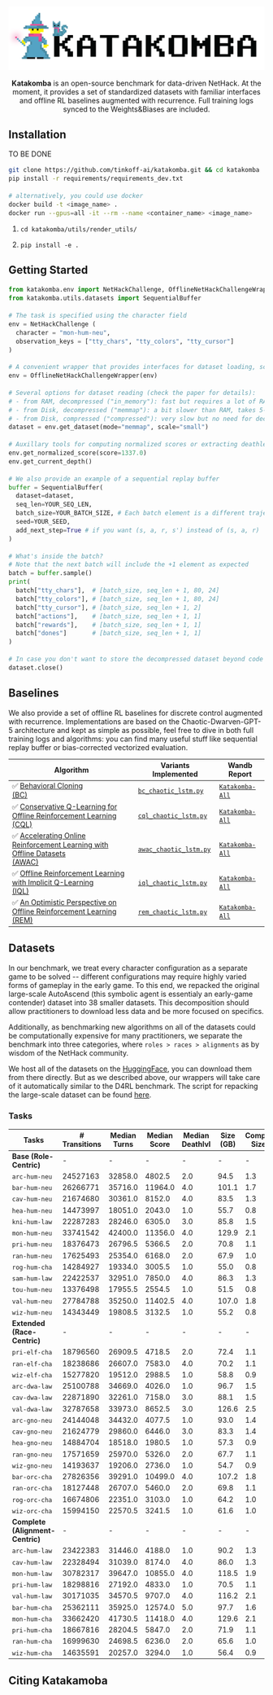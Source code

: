 ![Katakomba: Tools and Benchmarks for Data-Driven NetHack](katakomba.png)

<p align="center"><b>Katakomba</b> is an open-source benchmark for data-driven NetHack. At the moment, it provides a set of standardized datasets with familiar interfaces and offline RL baselines augmented with recurrence. Full training logs synced to the Weights&Biases are included.</p>

## Installation
TO BE DONE

```bash
git clone https://github.com/tinkoff-ai/katakomba.git && cd katakomba
pip install -r requirements/requirements_dev.txt

# alternatively, you could use docker
docker build -t <image_name> .
docker run --gpus=all -it --rm --name <container_name> <image_name>
```

1. ```cd katakomba/utils/render_utils/```

2. ```pip install -e .```


## Getting Started

```python
from katakomba.env import NetHackChallenge, OfflineNetHackChallengeWrapper
from katakomba.utils.datasets import SequentialBuffer

# The task is specified using the character field
env = NetHackChallenge (
  character = "mon-hum-neu",
  observation_keys = ["tty_chars", "tty_colors", "tty_cursor"]
)

# A convenient wrapper that provides interfaces for dataset loading, score normalization, and deathlevel extraction
env = OfflineNetHackChallengeWrapper(env)

# Several options for dataset reading (check the paper for details): 
# - from RAM, decompressed ("in_memory"): fast but requires a lot of RAM, takes 5-10 minutes for decompression first
# - from Disk, decompressed ("memmap"): a bit slower than RAM, takes 5-10 minutes for decompression first
# - from Disk, compressed ("compressed"): very slow but no need for decompression, useful for debugging
dataset = env.get_dataset(mode="memmap", scale="small")

# Auxillary tools for computing normalized scores or extracting deathlevels
env.get_normalized_score(score=1337.0)
env.get_current_depth()

# We also provide an example of a sequential replay buffer
buffer = SequentialBuffer(
  dataset=dataset,
  seq_len=YOUR_SEQ_LEN,
  batch_size=YOUR_BATCH_SIZE, # Each batch element is a different trajectory
  seed=YOUR_SEED,
  add_next_step=True # if you want (s, a, r, s') instead of (s, a, r)
)

# What's inside the batch?
# Note that the next batch will include the +1 element as expected
batch = buffer.sample()
print(
  batch["tty_chars"],  # [batch_size, seq_len + 1, 80, 24]
  batch["tty_colors"], # [batch_size, seq_len + 1, 80, 24]
  batch["tty_cursor"], # [batch_size, seq_len + 1, 2]
  batch["actions"],    # [batch_size, seq_len + 1, 1]
  batch["rewards"],    # [batch_size, seq_len + 1, 1]
  batch["dones"]       # [batch_size, seq_len + 1, 1]
)

# In case you don't want to store the decompressed dataset beyond code execution
dataset.close()
````


## Baselines

We also provide a set of offline RL baselines for discrete control augmented with recurrence. Implementations are based on the Chaotic-Dwarven-GPT-5 architecture and kept as simple as possible, feel free to dive in both full training logs and algorithms: you can find many useful stuff like sequential replay buffer or bias-corrected vectorized evaluation.

| Algorithm                                                                                                                       | Variants Implemented                               | Wandb Report |
|---------------------------------------------------------------------------------------------------------------------------------|----------------------------------------------------| ----------- |
| ✅ [Behavioral Cloning <br>(BC)](https://www.semanticscholar.org/paper/Cognitive-models-from-subcognitive-skills-Michie-Bain/d40aff59c9b0785e0d75765b0040430ffc377f2d)                                                                                                   | [`bc_chaotic_lstm.py`](algorithms/small_scale/bc_chaotic_lstm.py) |  [`Katakomba-All`](https://wandb.ai/tlab/NetHack/reports/-Offline-BC-Katakomba-All--Vmlldzo0NjA1OTI3)
| ✅ [Conservative Q-Learning for Offline Reinforcement Learning <br>(CQL)](https://arxiv.org/abs/2006.04779)                      | [`cql_chaotic_lstm.py`](algorithms/small_scale/cql_chaotic_lstm.py)                      | [`Katakomba-All`](https://wandb.ai/tlab/NetHack/reports/-Offline-CQL-Katakomba-All--Vmlldzo0NjEwOTU0)
| ✅ [Accelerating Online Reinforcement Learning with Offline Datasets <br>(AWAC)](https://arxiv.org/abs/2006.09359)               | [`awac_chaotic_lstm.py`](algorithms/small_scale/awac_chaotic_lstm.py)                    | [`Katakomba-All`](https://wandb.ai/tlab/NetHack/reports/-Offline-AWAC-Katakomba-All--Vmlldzo0NjEwNzQx)
| ✅ [Offline Reinforcement Learning with Implicit Q-Learning <br>(IQL)](https://arxiv.org/abs/2110.06169)                         | [`iql_chaotic_lstm.py`](algorithms/small_scale/iql_chaotic_lstm.py)                      | [`Katakomba-All`](https://wandb.ai/tlab/NetHack/reports/-Offline-IQL-Katakomba-All--Vmlldzo0NjEwNzQ4)
| ✅ [An Optimistic Perspective on Offline Reinforcement Learning <br>(REM)](https://arxiv.org/abs/1907.04543)                     | [`rem_chaotic_lstm.py`](algorithms/small_scale/rem_chaotic_lstm.py)                      | [`Katakomba-All`](https://wandb.ai/tlab/NetHack/reports/-Offline-REM-Katakomba-All--Vmlldzo0NjEwOTYw)

## Datasets

In our benchmark, we treat every character configuration as a separate game to be solved -- different configurations may require highly varied forms of gameplay in the early game. To this end, we repacked the original large-scale AutoAscend (this symbolic agent is essentialy an early-game contender) dataset into 38 smaller datasets. This decomposition should allow practitioners to download less data and be more focused on specifics. 

Additionally, as benchmarking new algorithms on all of the datasets could be computationally expensive for many practitioners, we separate the benchmark into three categories, where ```roles > races > alignments``` as by wisdom of the NetHack community. 

We host all of the datasets on the [HuggingFace](https://huggingface.co/datasets/Howuhh/katakomba/tree/main/data), you can download them from there directly. But as we described above, our wrappers will take care of it automatically similar to the D4RL benchmark. The script for repacking the large-scale dataset can be found [here](scripts/generate_small_dataset.py).

### Tasks

| **Tasks**                        | **# Transitions** | **Median Turns** | **Median Score** | **Median Deathlvl** | **Size (GB)** | **Compressed Size (GB)** |
|---------------------------------------|-------------------------|-----------------------|-----------------------|--------------------------|--------------------|-------------------------------|
| **Base (Role-Centric)**          | -                       | -                     | -                     | -                        | -                  | -                             |
| ```arc-hum-neu```               | 24527163                | 32858.0               | 4802.5                | 2.0                      | 94.5               | 1.3                           |
| ```bar-hum-neu```               | 26266771                | 35716.0               | 11964.0               | 4.0                      | 101.1              | 1.7                           |
| ```cav-hum-neu```               | 21674680                | 30361.0               | 8152.0                | 4.0                      | 83.5               | 1.3                           |
| ```hea-hum-neu```               | 14473997                | 18051.0               | 2043.0                | 1.0                      | 55.7               | 0.8                           |
| ```kni-hum-law```               | 22287283                | 28246.0               | 6305.0                | 3.0                      | 85.8               | 1.5                           |
| ```mon-hum-neu```               | 33741542                | 42400.0               | 11356.0               | 4.0                      | 129.9              | 2.1                           |
| ```pri-hum-neu```               | 18376473                | 26796.5               | 5366.5                | 2.0                      | 70.8               | 1.1                           |
| ```ran-hum-neu```               | 17625493                | 25354.0               | 6168.0                | 2.0                      | 67.9               | 1.0                           |
| ```rog-hum-cha```               | 14284927                | 19334.0               | 3005.5                | 1.0                      | 55.0               | 0.8                           |
| ```sam-hum-law```               | 22422537                | 32951.0               | 7850.0                | 4.0                      | 86.3               | 1.3                           |
| ```tou-hum-neu```               | 13376498                | 17955.5               | 2554.5                | 1.0                      | 51.5               | 0.8                           |
| ```val-hum-neu```               | 27784788                | 35250.0               | 11402.5               | 4.0                      | 107.0              | 1.8                           |
| ```wiz-hum-neu```               | 14343449                | 19808.5               | 3132.5                | 1.0                      | 55.2               | 0.8                           |
| **Extended (Race-Centric)**      | -                       | -                     | -                     | -                        | -                  | -                             |
| ```pri-elf-cha```               | 18796560                | 26909.5               | 4718.5                | 2.0                      | 72.4               | 1.1                           |
| ```ran-elf-cha```               | 18238686                | 26607.0               | 7583.0                | 4.0                      | 70.2               | 1.1                           |
| ```wiz-elf-cha```               | 15277820                | 19512.0               | 2988.5                | 1.0                      | 58.8               | 0.9                           |
| ```arc-dwa-law```               | 25100788                | 34669.0               | 4026.0                | 1.0                      | 96.7               | 1.5                           |
| ```cav-dwa-law```               | 22871890                | 32261.0               | 7158.0                | 3.0                      | 88.1               | 1.5                           |
| ```val-dwa-law```               | 32787658                | 33973.0               | 8652.5                | 3.0                      | 126.6              | 2.5                           |
| ```arc-gno-neu```               | 24144048                | 34432.0               | 4077.5                | 1.0                      | 93.0               | 1.4                           |
| ```cav-gno-neu```               | 21624779                | 29860.0               | 6446.0                | 3.0                      | 83.3               | 1.4                           |
| ```hea-gno-neu```               | 14884704                | 18518.0               | 1980.5                | 1.0                      | 57.3               | 0.9                           |
| ```ran-gno-neu```               | 17571659                | 25970.0               | 5326.0                | 2.0                      | 67.7               | 1.1                           |
| ```wiz-gno-neu```               | 14193637                | 19206.0               | 2736.0                | 1.0                      | 54.7               | 0.9                           |
| ```bar-orc-cha```               | 27826356                | 39291.0               | 10499.0               | 4.0                      | 107.2              | 1.8                           |
| ```ran-orc-cha```               | 18127448                | 26707.0               | 5460.0                | 2.0                      | 69.8               | 1.1                           |
| ```rog-orc-cha```               | 16674806                | 22351.0               | 3103.0                | 1.0                      | 64.2               | 1.0                           |
| ```wiz-orc-cha```               | 15994150                | 22570.5               | 3241.5                | 1.0                      | 61.6               | 1.0                           |
| **Complete (Alignment-Centric)** | -                       | -                     | -                     | -                        | -                  | -                             |
| ```arc-hum-law```               | 23422383                | 31446.0               | 4188.0                | 1.0                      | 90.2               | 1.3                           |
| ```cav-hum-law```               | 22328494                | 31039.0               | 8174.0                | 4.0                      | 86.0               | 1.3                           |
| ```mon-hum-law```               | 30782317                | 39647.0               | 10855.0               | 4.0                      | 118.5              | 1.9                           |
| ```pri-hum-law```               | 18298816                | 27192.0               | 4833.0                | 1.0                      | 70.5               | 1.1                           |
| ```val-hum-law```               | 30171035                | 34570.5               | 9707.0                | 4.0                      | 116.2              | 2.1                           |
| ```bar-hum-cha```               | 25362111                | 35925.0               | 12574.0               | 5.0                      | 97.7               | 1.6                           |
| ```mon-hum-cha```               | 33662420                | 41730.5               | 11418.0               | 4.0                      | 129.6              | 2.1                           |
| ```pri-hum-cha```               | 18667816                | 28204.5               | 5847.0                | 2.0                      | 71.9               | 1.1                           |
| ```ran-hum-cha```               | 16999630                | 24698.5               | 6236.0                | 2.0                      | 65.6               | 1.0                           |
| ```wiz-hum-cha```               | 14635591                | 20257.0               | 3294.0                | 1.0                      | 56.4               | 0.9                           |

## Citing Katakamoba
```bibtex

```
